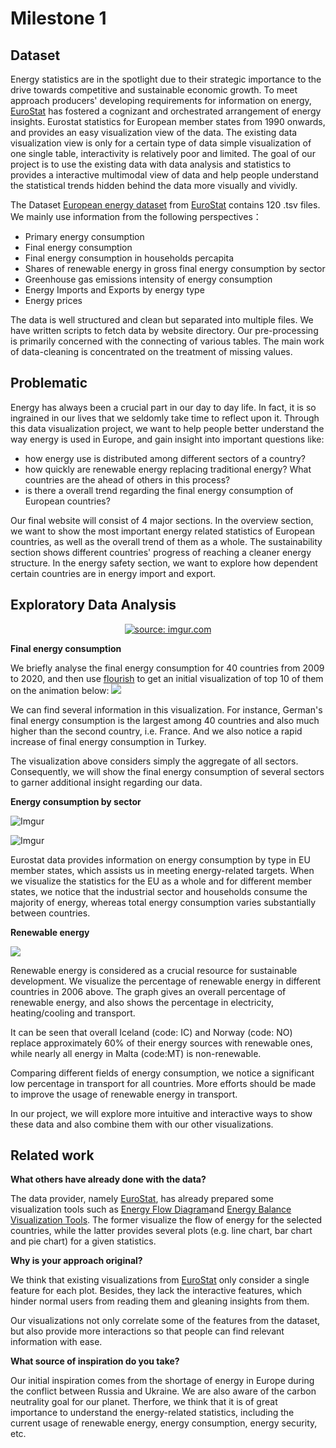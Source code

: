 # Milestone 1
## Dataset
Energy statistics are in the spotlight due to their strategic importance to the drive towards competitive and sustainable economic growth. To meet approach producers' developing requirements for information on energy, [EuroStat](https://ec.europa.eu/eurostat/web/main/home) has fostered a cognizant and orchestrated arrangement of energy insights. Eurostat statistics for European member states from 1990 onwards, and provides an easy visualization view of the data. The existing data visualization view is only for a certain type of data simple visualization of one single table, interactivity is relatively poor and limited. The goal of our project is to use the existing data with data analysis and statistics to provides a interactive multimodal view of data and help people understand the statistical trends hidden behind the data more visually and vividly.

 The Dataset [European energy dataset](https://ec.europa.eu/eurostat/web/energy/data) from [EuroStat](https://ec.europa.eu/eurostat/web/main/home) contains 120 .tsv files. We mainly use information from the following perspectives：
- Primary energy consumption
- Final energy consumption
- Final energy consumption in households percapita
- Shares of renewable energy in gross final energy consumption by sector
- Greenhouse gas emissions intensity of energy consumption
- Energy Imports and Exports by energy type
- Energy prices

The data is well structured and clean but separated into multiple files. We have written scripts to fetch data by website directory. Our pre-processing is primarily concerned with the connecting of various tables. The main work of data-cleaning is concentrated on the treatment of missing values.
 

## Problematic

Energy has always been a crucial part in our day to day life. In fact, it is so ingrained in our lives that we seldomly take time to reflect upon it. Through this data visualization project, we want to help people better understand the way energy is used in Europe, and gain insight into important questions like:
- how energy use is distributed among different sectors of a country?
- how quickly are renewable energy replacing traditional energy? What countries are the ahead of others in this process?
- is there a overall trend regarding the final energy consumption of European countries?

Our final website will consist of 4 major sections.
In the overview section, we want to show the most important energy related statistics of European countries, as well as the overall trend of them as a whole. The sustainability section shows different countries' progress of reaching a cleaner energy structure. In the energy safety section, we want to explore how dependent certain countries are in energy import and export.

## Exploratory Data Analysis

<p align="center">
    <a href="https://imgur.com/4dsXotk"><img src="https://i.imgur.com/4dsXotk.png?3" title="source: imgur.com" /></a>
</p>

**Final energy consumption**

We briefly analyse the final energy consumption for 40 countries from 2009 to 2020, and then use [flourish](https://flourish.studio) to get an initial visualization of top 10 of them on the animation below:
![](https://i.imgur.com/X5GbgQl.gif)

We can find several information in this visualization. For instance, German's final energy consumption is the largest among 40 countries and also much higher than the second country, i.e. France. And we also notice a rapid increase of final energy consumption in Turkey.

The visualization above considers simply the aggregate of all sectors. Consequently, we will show the final energy consumption of several sectors to garner additional insight regarding our data.

**Energy consumption by sector**

![Imgur](https://i.imgur.com/VLbTJXd.png?3)

![Imgur](https://i.imgur.com/UnLVyiU.png?2)

Eurostat data provides information on energy consumption by type in EU member states, which assists us in meeting energy-related targets. When we visualize the statistics for the EU as a whole and for different member states, we notice that the industrial sector and households consume the majority of energy, whereas total energy consumption varies substantially between countries.

**Renewable energy**

![](https://i.imgur.com/FPcjTUW.png)

Renewable energy is considered as a crucial resource for sustainable development. We visualize the percentage of renewable energy in different countries in 2006 above. The graph gives an overall percentage of renewable energy, and also shows the percentage in electricity, heating/cooling and transport. 

It can be seen that overall Iceland (code: IC) and Norway (code: NO) replace approximately 60% of their energy sources with renewable ones, while nearly all energy in Malta (code:MT) is non-renewable. 

Comparing different fields of energy consumption, we notice a significant low percentage in transport for all countries. More efforts should be made to improve the usage of renewable energy in transport.

In our project, we will explore more intuitive and interactive ways to show these data and also combine them with our other visualizations.

## Related work
**What others have already done with the data?**

The data provider, namely [EuroStat](https://ec.europa.eu/eurostat/web/main/home), has already prepared some visualization tools such as [Energy Flow Diagram](https://ec.europa.eu/eurostat/cache/sankey/energy/sankey.html?geos=EU27_2020&year=2020&unit=KTOE&fuels=TOTAL&highlight=_&nodeDisagg=0101000000000&flowDisagg=false&translateX=0&translateY=0&scale=1&language=EN)and [Energy Balance Visualization Tools](https://ec.europa.eu/eurostat/cache/infographs/energy_balances/enbal.html?geo=EU27_2020&unit=KTOE&language=EN&year=2020&fuel=fuelMainFuel&siec=TOTAL&details=0&chartOptions=0&stacking=normal&chartBal=&chart=&full=0&chartBalText=&order=DESC&siecs=&dataset=nrg_bal_s&decimals=0&agregates=0&fuelList=fuelElectricity,fuelCombustible,fuelNonCombustible,fuelOtherPetroleum,fuelMainPetroleum,fuelOil,fuelOtherFossil,fuelFossil,fuelCoal,fuelMainFuel). The former visualize the flow of energy for the selected countries, while the latter provides several plots (e.g. line chart, bar chart and pie chart) for a given statistics.

**Why is your approach original?**

We think that existing visualizations from [EuroStat](https://ec.europa.eu/eurostat/web/main/home) only consider a single feature for each plot. Besides, they lack the interactive features, which hinder normal users from reading them and gleaning insights from them.

Our visualizations not only correlate some of the features from the dataset, but also provide more interactions so that people can find relevant information with ease.

**What source of inspiration do you take?**

Our initial inspiration comes from the shortage of energy in Europe during the conflict between Russia and Ukraine. We are also aware of the carbon neutrality goal for our planet. Therfore, we think that it is of great importance to understand the energy-related statistics, including the current usage of renewable energy, energy consumption, energy security, etc.
